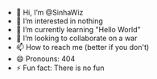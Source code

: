 - 👋 Hi, I’m @SinhaWiz
- 👀 I’m interested in nothing
- 🌱 I’m currently learning "Hello World"
- 💞️ I’m looking to collaborate on a war
- 📫 How to reach me  (better if you don't)
- 😄 Pronouns: 404
- ⚡ Fun fact: There is no fun

<!---
SinhaWiz/SinhaWiz is a ✨ special ✨ repository because its `README.md` (this file) appears on your GitHub profile.
You can click the Preview link to take a look at your changes.
--->
